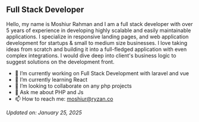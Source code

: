 ## Full Stack Developer

Hello, my name is Moshiur Rahman and I am a full stack developer with over 5 years of experience in developing highly scalable and easily maintainable applications. I specialize in responsive landing pages, and web application development for startups & small to medium size businesses. I love taking ideas from scratch and building it into a full-fledged application with even complex integrations. I would dive deep into client's business logic to suggest solutions on the development front.

-   🔭 I’m currently working on Full Stack Development with laravel and vue
-   🌱 I’m currently learning React
-   👯 I’m looking to collaborate on any php projects
-   💬 Ask me about PHP and Js
-   📫 How to reach me: moshiur@ryzan.co

_Updated on: January 25, 2025_
